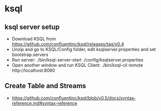 # ksql

## ksql server setup
- Download KSQL from https://github.com/confluentinc/ksql/releases/tag/v0.4
- Unzip and go to KSQL/Config folder, edit ksqlserver.properties and set bootstrap.servers
- Run server: ./bin/ksql-server-start ./config/ksqlserver.properties
- Open another window and run KSQL Client: ./bin/ksql-cli remote http://localhost:8080

## Create Table and Streams
- https://github.com/confluentinc/ksql/blob/v0.5/docs/syntax-reference.md#syntax-reference
